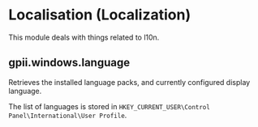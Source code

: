 # Localisation (Localization)

This module deals with things related to l10n.

## gpii.windows.language

Retrieves the installed language packs, and currently configured display language.

The list of languages is stored in `HKEY_CURRENT_USER\Control Panel\International\User Profile`.


